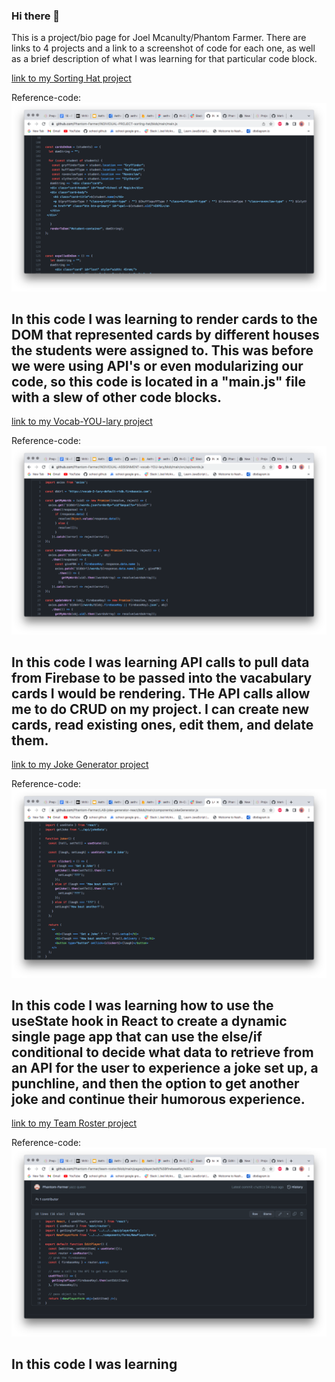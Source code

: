 ### Hi there 👋

This is a project/bio page for Joel Mcanulty/Phantom Farmer. 
There are links to 4 projects and a link to a screenshot of code for each one, as well as a brief description of what I was learning for that particular code block.

[link to my Sorting Hat project](https://github.com/Phantom-Farmer/INDIVIDUAL-PROJECT-sorting-hat)

Reference-code: 
![alt text][sort]

[sort]: https://github.com/Phantom-Farmer/Phantom-Farmer/blob/main/images/Sorting-Hat-image.png
In this code I was learning to render cards to the DOM that represented cards by different houses the students were assigned to. This was before we were using API's or even modularizing our code, so this code is located in a "main.js" file with a slew of other code blocks.
------------------------------------------------------------------------------------------------------------

[link to my Vocab-YOU-lary project](https://github.com/Phantom-Farmer/INDIVIDUAL-ASSIGNMENT-vocab-YOU-lary)

Reference-code: 
![alt text][vocab]

[vocab]: https://github.com/Phantom-Farmer/Phantom-Farmer/blob/main/images/Vocab-image.png
In this code I was learning API calls to pull data from Firebase to be passed into the vacabulary cards I would be rendering. THe API calls allow me to do CRUD on my project. I can create new cards, read existing ones, edit them, and delate them.
--------------------------------------------------------------------------------------------

[link to my Joke Generator project](https://github.com/Phantom-Farmer/LAB-joke-generator-react)

Reference-code: 
![alt text][joke]

[joke]: https://github.com/Phantom-Farmer/Phantom-Farmer/blob/main/images/Joke-Gen-image.png
In this code I was learning how to use the useState hook in React to create a dynamic single page app that can use the else/if conditional to decide what data to retrieve from an API for the user to experience a joke set up, a punchline, and then the option to get another joke and continue their humorous experience.
--------------------------------------------------------------------------------------------

[link to my Team Roster project](https://github.com/Phantom-Farmer/team-roster)

Reference-code: 
![alt text][team]

[team]: https://github.com/Phantom-Farmer/Phantom-Farmer/blob/main/images/Team-Roster-image.png
In this code I was learning 
--------------------------------------------------------------------------------------------

<!--
**Phantom-Farmer/Phantom-Farmer** is a ✨ _special_ ✨ repository because its `README.md` (this file) appears on your GitHub profile.

Here are some ideas to get you started:

- 🔭 I’m currently working on ...
- 🌱 I’m currently learning ...
- 👯 I’m looking to collaborate on ...
- 🤔 I’m looking for help with ...
- 💬 Ask me about ...
- 📫 How to reach me: ...
- 😄 Pronouns: ...
- ⚡ Fun fact: ...
-->
